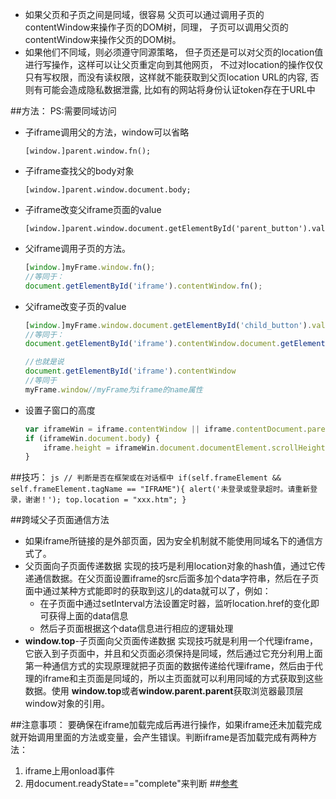 * 如果父页和子页之间是同域，很容易
	父页可以通过调用子页的contentWindow来操作子页的DOM树，同理，
	子页可以调用父页的contentWindow来操作父页的DOM树。
* 如果他们不同域，则必须遵守同源策略，
	但子页还是可以对父页的location值进行写操作，这样可以让父页重定向到其他网页，
	不过对location的操作仅仅只有写权限，而没有读权限，这样就不能获取到父页location URL的内容, 否则有可能会造成隐私数据泄露, 比如有的网站将身份认证token存在于URL中

##方法：
PS:需要同域访问
* 子iframe调用父的方法，window可以省略
	```
	[window.]parent.window.fn();
	```
* 子iframe查找父的body对象
	```
	[window.]parent.window.document.body;
	```
* 子iframe改变父iframe页面的value
	```
	[window.]parent.window.document.getElementById('parent_button').value="parent_button";
	```
* 父iframe调用子页的方法。 
	```js
	[window.]myFrame.window.fn();
	//等同于：
	document.getElementById('iframe').contentWindow.fn();
	```
* 父iframe改变子页的value
	```js
	[window.]myFrame.window.document.getElementById('child_button').value="child_button";
	//等同于：
	document.getElementById('iframe').contentWindow.document.getElementById('child_button').value="child_button";

	//也就是说
	document.getElementById('iframe').contentWindow
	//等同于
	myFrame.window//myFrame为iframe的name属性
	```
* 设置子窗口的高度
	```js
	var iframeWin = iframe.contentWindow || iframe.contentDocument.parentWindow;//获取父窗口
	if (iframeWin.document.body) {
		iframe.height = iframeWin.document.documentElement.scrollHeight || iframeWin.document.body.scrollHeight;
	}
	```
##技巧：
	```js
	// 判断是否在框架或在对话框中
    if(self.frameElement && self.frameElement.tagName == "IFRAME"){
        alert('未登录或登录超时。请重新登录，谢谢！');
        top.location = "xxx.htm";
    }
	```

##跨域父子页面通信方法
* 如果iframe所链接的是外部页面，因为安全机制就不能使用同域名下的通信方式了。
* 父页面向子页面传递数据
	实现的技巧是利用location对象的hash值，通过它传递通信数据。在父页面设置iframe的src后面多加个data字符串，然后在子页面中通过某种方式能即时的获取到这儿的data就可以了，例如：
	* 在子页面中通过setInterval方法设置定时器，监听location.href的变化即可获得上面的data信息
	* 然后子页面根据这个data信息进行相应的逻辑处理
* **window.top**-子页面向父页面传递数据
	实现技巧就是利用一个代理iframe，它嵌入到子页面中，并且和父页面必须保持是同域，然后通过它充分利用上面第一种通信方式的实现原理就把子页面的数据传递给代理iframe，然后由于代理的iframe和主页面是同域的，所以主页面就可以利用同域的方式获取到这些数据。使用 **window.top**或者**window.parent.parent**获取浏览器最顶层window对象的引用。

##注意事项：
要确保在iframe加载完成后再进行操作，如果iframe还未加载完成就开始调用里面的方法或变量，会产生错误。判断iframe是否加载完成有两种方法：
1. iframe上用onload事件
2. 用document.readyState=="complete"来判断
##[参考](https://www.cnblogs.com/sydeveloper/p/3712863.html)